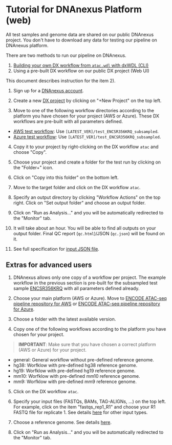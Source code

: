 # Tutorial for DNAnexus Platform (web)

All test samples and genome data are shared on our public DNAnexus project. You don't have to download any data for testing our pipeline on DNAnexus platform.

There are two methods to run our pipeline on DNAnexus.

1) [Building your own DX workflow from `atac.wdl` with dxWDL (CLI)](tutorial_dx_cli.md)
2) Using a pre-built DX workflow on our public DX project (Web UI)

This document describes instruction for the item 2).

1. Sign up for a [DNAnexus account](https://platform.DNAnexus.com/register).

2. Create a new [DX project](https://platform.DNAnexus.com/projects) by clicking on "+New Project" on the top left.

3. Move to one of the following workflow directories according to the platform you have chosen for your project (AWS or Azure). These DX workflows are pre-built with all parameters defined.

* [AWS test workflow](https://platform.DNAnexus.com/projects/BKpvFg00VBPV975PgJ6Q03v6/data/ATAC-seq/workflows): Use `[LATEST_VER]/test_ENCSR356KRQ_subsampled`.
* [Azure test workflow](https://platform.DNAnexus.com/projects/F6K911Q9xyfgJ36JFzv03Z5J/data/ATAC-seq/workflows): Use `[LATEST_VER]/test_ENCSR356KRQ_subsampled`.

4. Copy it to your project by right-clicking on the DX workflow `atac` and choose "Copy". 

5. Choose your project and create a folder for the test run by clicking on the "Folder+" icon.

6. Click on "Copy into this folder" on the bottom left.

7. Move to the target folder and click on the DX workflow `atac`.

9. Specify an output directory by clicking "Workflow Actions" on the top right. Click on "Set output folder" and choose an output folder.

10. Click on "Run as Analysis..." and you will be automatically redirected to the "Monitor" tab.

11. It will take about an hour. You will be able to find all outputs on your output folder. Final QC report (`qc.html`)/JSON (`qc.json`) will be found on it.

11. See full specification for [input JSON file](input.md).


## Extras for advanced users

1. DNAnexus allows only one copy of a workflow per project. The example workflow in the previous section is pre-built for the subsampled test sample [ENCSR356KRQ](https://www.encodeproject.org/experiments/ENCSR356KRQ/) with all parameters defined already.

2. Choose your main platform (AWS or Azure). Move to [ENCODE ATAC-seq pipeline repository for AWS](https://platform.dnanexus.com/projects/F6K911Q9xyfgJ36JFzv03Z5J/data/ATAC-seq/workflows) or [ENCODE ATAC-seq pipeline repository for Azure](https://platform.DNAnexus.com/projects/F6K911Q9xyfgJ36JFzv03Z5J/data/ATAC-seq/workflows).

3. Choose a folder with the latest available version.

4. Copy one of the following workflows according to the platform you have chosen for your project.
> **IMPORTANT**: Make sure that you have chosen a correct platform (AWS or Azure) for your project.

  * general: General workflow without pre-defined reference genome.
  * hg38: Worfklow with pre-defined hg38 reference genome.
  * hg19: Worfklow with pre-defined hg19 reference genome.
  * mm10: Worfklow with pre-defined mm10 reference genome.
  * mm9: Worfklow with pre-defined mm9 reference genome.

5. Click on the DX workflow `atac`.

6. Specify your input files (FASTQs, BAMs, TAG-ALIGNs, ...) on the top left. For example, click on the item "fastqs_rep1_R1" and choose your R1 FASTQ file for replicate 1. See details [here](input.md) for other input types.

7. Choose a reference genome. See details [here](input.md).

8. Click on "Run as Analysis..." and you will be automatically redirected to the "Monitor" tab.

